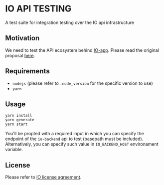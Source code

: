 # IO API TESTING
A test suite for integration testing over the IO api infrastructure

## Motivation
We need to test the API ecosystem behind [IO-app](https://github.com/pagopa/io-app). Please read the original proposal [here](https://docs.google.com/document/d/1WQ6OoqOGGEwcd-YRwLwJiiR_ES8mhTmSF6oGVyB8H70).

## Requirements
* `nodejs` (please refer to `.node_version` for the specific version to use)
* `yarn`
  
## Usage
```
yarn install
yarn generate
yarn start 
```

You'll be propted with a required input in which you can specify the endpoint of the `io-backend` api to test (basepath must be included). Alternatively, you can specify such value in `IO_BACKEND_HOST` environament variable.

## License
Please refer to [IO license agreement](https://github.com/pagopa/io-app/blob/master/LICENSE).